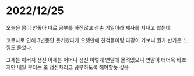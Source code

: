 # 2022/12/25

오늘은 몸이 안좋아 따로 공부를 하진않고 삼촌 기일이라 제사를 지내고 왔는데

코로나로 인해 3년동안 못가봤다가 오랫만에 친척들이랑 다같이 가보니 뭔가 반가운 느낌도 들었다.


그제는 아버지 생신 어제는 어머니 생신 이렇게 연말에 몰려있으니 연말이 더더욱 바쁘지만 내일 부터는 또 정신차리고
공부하도록 해야할듯 싶음